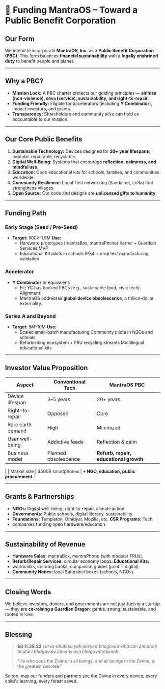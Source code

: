 # 💠 Funding MantraOS – Toward a Public Benefit Corporation

## Our Form

We intend to incorporate **MantraOS, Inc.** as a **Public Benefit Corporation
(PBC)**. This form balances **financial sustainability** with a **legally
enshrined duty** to benefit people and planet.

---

## Why a PBC?

- **Mission Lock:** A PBC charter protects our guiding principles — **ahimsa
(non-violence), seva (service), sustainability, and right-to-repair**.
- **Funding Friendly:** Eligible for accelerators (including **Y Combinator**),
impact investors, and grants.
- **Transparency:** Shareholders and community alike can hold us accountable to
our mission.

---

## Our Core Public Benefits

1. **Sustainable Technology:** Devices designed for **20+ year lifespans**;
modular, repairable, recyclable.
2. **Digital Well-Being:** Systems that encourage **reflection, calmness, and
mindful use**.
3. **Education:** Open educational kits for schools, families, and communities
worldwide.
4. **Community Resilience:** Local-first networking (Sandalnet, LoRa) that
strengthens villages.
5. **Open Source:** Our code and designs are **unlicensed gifts to humanity**.

---

## Funding Path

### Early Stage (Seed / Pre-Seed)
- **Target:** $500k–$1.5M **Use:**
  - Hardware prototypes (mantraBox, mantraPhone) Kernel + Guardian Services MVP
  - Educational Kit pilots in schools IPX4 + drop test manufacturing validation

### Accelerator
- **Y Combinator** or equivalent:
  - Fit: YC has backed PBCs (e.g., sustainable food, civic tech). Alignment:
  - MantraOS addresses **global device obsolescence**, a
trillion-dollar externality.

### Series A and Beyond
- **Target:** $5M–$10M **Use:**
  - Scaled small-batch manufacturing Community pilots in NGOs and schools
  - Refurbishing ecosystem + FRU recycling streams Multilingual educational kits

---

## Investor Value Proposition

| Aspect | Conventional Tech | MantraOS PBC |
|--------|------------------|--------------|
| Device lifespan | 3–5 years | 20+ years |
| Right-to-repair | Opposed | Core |
| Rare earth demand | High | Minimized |
| User well-being | Addictive feeds | Reflection & calm |
| Business model | Planned obsolescence | **Refurb, repair, educational growth**
|
| Market size | $500B smartphones | **+ NGO, education, public procurement** |

---

## Grants & Partnerships

- **NGOs:** Digital well-being, right-to-repair, climate action.
- **Governments:** Public schools, digital literacy, sustainability.
- **Foundations:** Templeton, Omidyar, Mozilla, etc. **CSR Programs:** Tech
- companies funding open hardware/education.

---

## Sustainability of Revenue

- **Hardware Sales:** mantraBox, mantraPhone (with modular FRUs).
- **Refurb/Repair Services:** circular economy loops. **Educational Kits:**
- workbooks, coloring books, companion guides (print +
digital).
- **Community Nodes:** local Sandalnet boxes (schools, NGOs).

---

## Closing Words

We believe investors, donors, and governments are not just fueling a startup —
they are **co-raising a Guardian Dragon**: gentle, strong, sustainable, and
rooted in love.

---

## Blessing

> **SB 11.29.22** *sarva-bhūteṣu yaḥ paśyed bhagavad-bhāvam ātmanaḥ bhūtāni
> bhagavaty ātmany eṣa bhāgavatottamaḥ*
>
> "He who sees the Divine in all beings, and all beings in the Divine, is the
> greatest devotee."

So too, may our funders and partners see the Divine in every device, every
child's learning, every forest saved.
